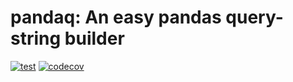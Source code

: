 # pandaq: An easy pandas query-string builder
[![test](https://github.com/eholic/pandaq/actions/workflows/test.yml/badge.svg)](https://github.com/eholic/pandaq/actions/workflows/test.yml) [![codecov](https://codecov.io/gh/eholic/pandaq/graph/badge.svg?token=ZSTNMVJAAX)](https://codecov.io/gh/eholic/pandaq)
